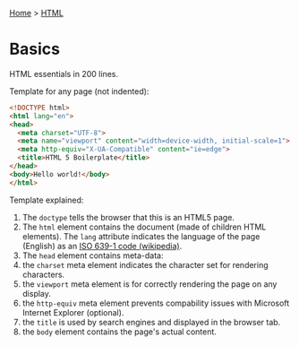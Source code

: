 [Home](../../README.md) > [HTML](./README.md)

# Basics

HTML essentials in 200 lines.

Template for any page (not indented):
```html
<!DOCTYPE html>
<html lang="en">
<head>
  <meta charset="UTF-8">
  <meta name="viewport" content="width=device-width, initial-scale=1">
  <meta http-equiv="X-UA-Compatible" content="ie=edge">
  <title>HTML 5 Boilerplate</title>
</head>
<body>Hello world!</body>
</html>
```

Template explained:
1. The `doctype` tells the browser that this is an HTML5 page.
1. The `html` element contains the document (made of children HTML elements). The `lang` attribute indicates the language of the page (English) as an [ISO 639-1 code (wikipedia)](https://en.wikipedia.org/wiki/List_of_ISO_639-1_codes).
1. The `head` element contains meta-data:
  1. the `charset` meta element indicates the character set for rendering characters.
  1. the `viewport` meta element is for correctly rendering the page on any display.
  1. the `http-equiv` meta element prevents compability issues with Microsoft Internet Explorer (optional).
  1. the `title` is used by search engines and displayed in the browser tab.
1. the `body` element contains the page's actual content.
